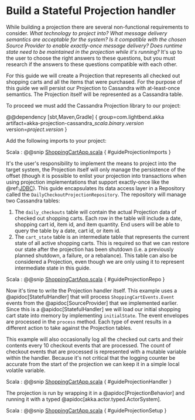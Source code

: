# Build a Stateful Projection handler

While building a projection there are several non-functional requirements to consider.
_What technology to project into? What message delivery semantics are acceptable for the system? Is it compatible with the chosen Source Provider to enable exactly-once message delivery? Does runtime state need to be maintained in the projection while it's running?_
It's up to the user to choose the right answers to these questions, but you must research if the answers to these questions compatible with each other.

For this guide we will create a Projection that represents all checked out shopping carts and all the items that were purchased.
For the purpose of this guide we will persist our Projection to Cassandra with at-least-once semantics.
The Projection itself will be represented as a Cassandra table.

To proceed we must add the Cassandra Projection library to our project:

@@dependency [sbt,Maven,Gradle] {
group=com.lightbend.akka
artifact=akka-projection-cassandra_$scala.binary.version$
version=$project.version$
}

Add the following imports to your project:

Scala
:  @@snip [ShoppingCartApp.scala](/examples/src/test/scala/docs/guide/ShoppingCartApp.scala) { #guideProjectionImports }

It's the user's responsibility to implement the means to project into the target system, the Projection itself will only manage the persistence of the offset (though it is possible to enlist your projection into transactions when using projection implementations that support exactly-once like the @ref:[JDBC](../jdbc.md)).
This guide encapsulates its data access layer in a Repository called the `DailyCheckoutProjectionRepository`.
The repository will manage two Cassandra tables:

1. The `daily_checkouts` table will contain the actual Projection data of checked out shopping carts.
Each row in the table will include a date, shopping cart id, item id, and item quantity.
End users will be able to query the table by a date, cart id, or item id.
2. The `cart_state` table is an intermediate table that represents the current state of all active shopping carts.
This is required so that we can restore our state after the projection has been shutdown (i.e. a previously planned shutdown, a failure, or a rebalance).
This table can also be considered a Projection, even though we are only using it to represent intermediate state in this guide.

Scala
:  @@snip [ShoppingCartApp.scala](/examples/src/test/scala/docs/guide/ShoppingCartApp.scala) { #guideProjectionRepo }

Now it's time to write the Projection handler itself.
This example uses a @apidoc[StatefulHandler] that will process `ShoppingCartEvents.Event` events from the @apidoc[SourceProvider] that we implemented earlier.
Since this is a @apidoc[StatefulHandler] we will load our initial shopping cart state into memory by implementing `initialState`.
The event envelopes are processed in the `process` method. 
Each type of event results in a different action to take against the Projection tables.

This example will also occasionally log all the checked out carts and their contents every 10 checkout events that are processed.
The count of checkout events that are processed is represented with a mutable variable within the handler.
Because it's not critical that the logging counter be accurate from the start of the projection we can keep it in a simple local volatile variable.

Scala
:  @@snip [ShoppingCartApp.scala](/examples/src/test/scala/docs/guide/ShoppingCartApp.scala) { #guideProjectionHandler }

The projection is run by wrapping it in a @apidoc[ProjectionBehavior] and running it with a typed @apidoc[akka.actor.typed.ActorSystem].

Scala
:  @@snip [ShoppingCartApp.scala](/examples/src/test/scala/docs/guide/ShoppingCartApp.scala) { #guideProjectionSetup }
